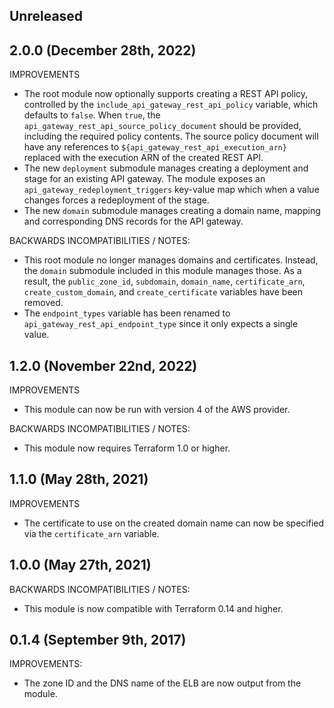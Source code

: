 ## Unreleased

## 2.0.0 (December 28th, 2022)

IMPROVEMENTS

* The root module now optionally supports creating a REST API policy, controlled
  by the `include_api_gateway_rest_api_policy` variable, which defaults to
  `false`. When `true`, the `api_gateway_rest_api_source_policy_document` should
  be provided, including the required policy contents. The source policy
  document will have any references to `${api_gateway_rest_api_execution_arn}`
  replaced with the execution ARN of the created REST API.
* The new `deployment` submodule manages creating a deployment and stage for an
  existing API gateway. The module exposes an
  `api_gateway_redeployment_triggers` key-value map which when a value changes
  forces a redeployment of the stage.
* The new `domain` submodule manages creating a domain name, mapping and
  corresponding DNS records for the API gateway.

BACKWARDS INCOMPATIBILITIES / NOTES:

* This root module no longer manages domains and certificates. Instead, the
  `domain` submodule included in this module manages those. As a result,
  the `public_zone_id`, `subdomain`, `domain_name`, `certificate_arn`, 
  `create_custom_domain`, and `create_certificate` variables have been 
  removed.
* The `endpoint_types` variable has been renamed to
  `api_gateway_rest_api_endpoint_type` since it only expects a single value.

## 1.2.0 (November 22nd, 2022)

IMPROVEMENTS

* This module can now be run with version 4 of the AWS provider.

BACKWARDS INCOMPATIBILITIES / NOTES:

* This module now requires Terraform 1.0 or higher.


## 1.1.0 (May 28th, 2021)

IMPROVEMENTS

* The certificate to use on the created domain name can now be specified via the
  `certificate_arn` variable.

## 1.0.0 (May 27th, 2021)

BACKWARDS INCOMPATIBILITIES / NOTES:

* This module is now compatible with Terraform 0.14 and higher.

## 0.1.4 (September 9th, 2017) 

IMPROVEMENTS:

* The zone ID and the DNS name of the ELB are now output from the module.   